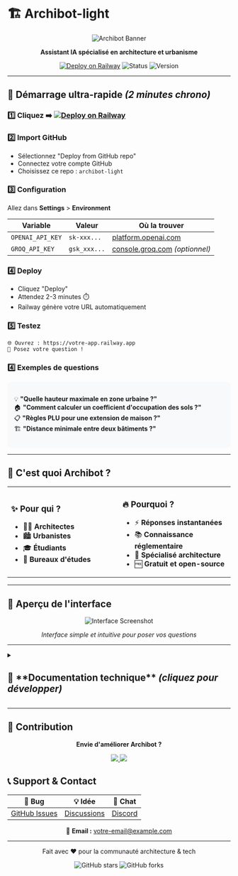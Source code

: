 # 🏗️ Archibot-light

<div align="center">
  <img src="https://via.placeholder.com/600x300/4F46E5/FFFFFF?text=🤖+Archibot-light" alt="Archibot Banner" />
  
  **Assistant IA spécialisé en architecture et urbanisme**
  
  [![Deploy on Railway](https://railway.app/button.svg)](https://railway.app/template/your-template)
  ![Status](https://img.shields.io/badge/status-ready-brightgreen)
  ![Version](https://img.shields.io/badge/version-1.0-blue)
</div>

---

## 🚀 **Démarrage ultra-rapide** *(2 minutes chrono)*

### 1️⃣ **Cliquez** ➡️ [![Deploy on Railway](https://railway.app/button.svg)](https://railway.app/template/your-template)

### 2️⃣ **Import GitHub**
- Sélectionnez "Deploy from GitHub repo"
- Connectez votre compte GitHub
- Choisissez ce repo : `archibot-light`

### 3️⃣ **Configuration**
Allez dans **Settings** > **Environment**

| Variable | Valeur | Où la trouver |
|----------|--------|---------------|
| `OPENAI_API_KEY` | `sk-xxx...` | [platform.openai.com](https://platform.openai.com/api-keys) |
| `GROQ_API_KEY` | `gsk_xxx...` | [console.groq.com](https://console.groq.com) *(optionnel)* |

### 4️⃣ **Deploy**
- Cliquez "Deploy"
- Attendez 2-3 minutes ⏱️
- Railway génère votre URL automatiquement

### 5️⃣ **Testez**
```
🌐 Ouvrez : https://votre-app.railway.app
💬 Posez votre question !
```

### 4️⃣ **Exemples de questions**
<div style="background: #f8f9fa; padding: 15px; border-radius: 8px; margin: 10px 0;">

💡 **"Quelle hauteur maximale en zone urbaine ?"**  
🏠 **"Comment calculer un coefficient d'occupation des sols ?"**  
📋 **"Règles PLU pour une extension de maison ?"**  
🏗️ **"Distance minimale entre deux bâtiments ?"**

</div>

---

## 🎯 **C'est quoi Archibot ?**

<table>
<tr>
<td width="50%">

### ✨ **Pour qui ?**
- 👨‍💼 **Architectes** 
- 🏙️ **Urbanistes**
- 🎓 **Étudiants**
- 🏢 **Bureaux d'études**

</td>
<td width="50%">

### 🔥 **Pourquoi ?**
- ⚡ **Réponses instantanées**
- 📚 **Connaissance réglementaire**
- 🎯 **Spécialisé architecture**
- 🆓 **Gratuit et open-source**

</td>
</tr>
</table>

---

## 🎨 **Aperçu de l'interface**

<div align="center">
  <img src="https://via.placeholder.com/800x400/E5E7EB/374151?text=💬+Interface+Chat+Moderne" alt="Interface Screenshot" />
  <p><em>Interface simple et intuitive pour poser vos questions</em></p>
</div>

---

<details>
<summary><h2>🔧 **Documentation technique** <em>(cliquez pour développer)</em></h2></summary>

## ⚙️ **Architecture technique**

```mermaid
graph TD
    A[👤 Utilisateur] --> B[🌐 Interface Web]
    B --> C[🚀 FastAPI Backend]
    C --> D[🧠 LLM Engine]
    C --> E[💾 Redis Cache]
    D --> F[📚 Documents RAG]
```

## 📋 **Prérequis**

- **Python 3.8+**
- **Redis** (pour le cache)
- **Clé API** (OpenAI, Groq, ou Together)

## 🛠️ **Installation locale**

```bash
# 1. Cloner le projet
git clone https://github.com/votre-username/archibot-light.git
cd archibot-light

# 2. Installer les dépendances
pip install -r requirements.txt

# 3. Variables d'environnement
export OPENAI_API_KEY="votre-cle-api"
export GROQ_API_KEY="votre-cle-groq"

# 4. Lancer le serveur
uvicorn backend.main:app --reload
```

## 🌐 **Configuration Railway**

### Variables d'environnement

| Variable | Description | Requis | Exemple |
|----------|-------------|---------|---------|
| `PORT` | Port du serveur | ❌ | `8000` |
| `OPENAI_API_KEY` | Clé API OpenAI | ✅ | `sk-...` |
| `GROQ_API_KEY` | Clé API Groq | ⚠️ | `gsk_...` |
| `TOGETHER_API_KEY` | Clé API Together | ⚠️ | `...` |
| `REDIS_URL` | URL Redis | ❌ | Auto |

### Commandes de build

```yaml
# Build Command
pip install -r requirements.txt

# Start Command  
uvicorn backend.main:app --host 0.0.0.0 --port $PORT
```

## 🧪 **Tests des endpoints**

### Test de santé
```bash
curl https://votre-app.railway.app/health
# Réponse: {"status": "ok"}
```

### Test du chat
```bash
curl -X POST https://votre-app.railway.app/chat \
  -H "Content-Type: application/json" \
  -d '{
    "prompt": "Quelle est la hauteur maximale autorisée en zone urbaine ?"
  }'
```

## 📁 **Structure du projet**

```
archibot-light/
├── 📁 backend/
│   ├── 🐍 main.py              # Application FastAPI
│   ├── 📋 requirements.txt     # Dépendances Python
│   ├── 📁 models/             # Modèles de données
│   ├── 📁 services/           # Services métier
│   └── 📁 utils/              # Utilitaires
├── 📁 frontend/
│   ├── 🌐 index.html          # Interface web
│   ├── 🎨 style.css           # Styles
│   └── ⚡ script.js           # JavaScript
├── 📁 docs/
│   └── 📖 api.md              # Documentation API
├── 📁 tests/
│   └── 🧪 test_api.py         # Tests unitaires
└── 📄 README.md
```

## 🔌 **API Reference**

### POST `/chat`
```json
{
  "prompt": "Votre question",
  "context": "Contexte optionnel",
  "model": "gpt-4" // optionnel
}
```

**Réponse :**
```json
{
  "response": "Réponse du chatbot",
  "sources": ["source1", "source2"],
  "confidence": 0.95
}
```

### GET `/health`
```json
{
  "status": "ok",
  "version": "1.0.0",
  "uptime": "2h 15m"
}
```

## 🔄 **Système RAG**

Le système utilise :
- **🔍 Recherche vectorielle** pour trouver les documents pertinents
- **🧠 LLM** pour générer une réponse contextuelle
- **💾 Cache Redis** pour optimiser les performances

## 🚧 **Roadmap**

- [ ] 📤 **Upload de fichiers PDF**
- [ ] 🔍 **Vectorisation avancée**
- [ ] 🔐 **Authentification utilisateur**
- [ ] 📊 **Dashboard analytics**
- [ ] 🌍 **Support multilingue**
- [ ] 📱 **App mobile**

</details>

---

## 🤝 **Contribution**

<div align="center">

**Envie d'améliorer Archibot ?**

<a href="https://github.com/votre-username/archibot-light/fork">
  <img src="https://img.shields.io/badge/Fork-le%20projet-blue?style=for-the-badge&logo=github" />
</a>
<a href="https://github.com/votre-username/archibot-light/issues">
  <img src="https://img.shields.io/badge/Signaler-un%20bug-red?style=for-the-badge&logo=github" />
</a>

</div>

## 📞 **Support & Contact**

<div align="center">

| 🐛 **Bug** | 💡 **Idée** | 💬 **Chat** |
|------------|-------------|-------------|
| [GitHub Issues](https://github.com/votre-username/archibot-light/issues) | [Discussions](https://github.com/votre-username/archibot-light/discussions) | [Discord](https://discord.gg/votre-serveur) |

📧 **Email :** votre-email@example.com

</div>

---

<div align="center">
  <p>Fait avec ❤️ pour la communauté architecture & tech</p>
  
  ![GitHub stars](https://img.shields.io/github/stars/votre-username/archibot-light?style=social)
  ![GitHub forks](https://img.shields.io/github/forks/votre-username/archibot-light?style=social)
</div>
